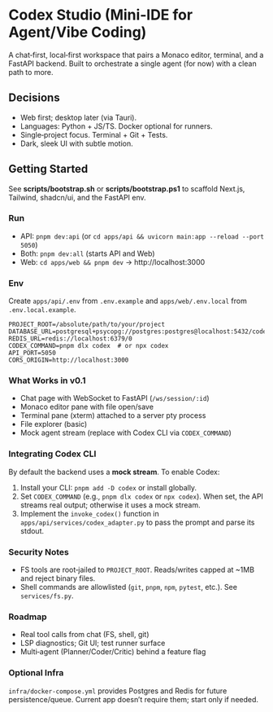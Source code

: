 # Codex Studio (Mini‑IDE for Agent/Vibe Coding)

A chat‑first, local‑first workspace that pairs a Monaco editor, terminal, and a FastAPI backend. Built to orchestrate a single agent (for now) with a clean path to more.

## Decisions
- Web first; desktop later (via Tauri).
- Languages: Python + JS/TS. Docker optional for runners.
- Single‑project focus. Terminal + Git + Tests.
- Dark, sleek UI with subtle motion.

## Getting Started
See **scripts/bootstrap.sh** or **scripts/bootstrap.ps1** to scaffold Next.js, Tailwind, shadcn/ui, and the FastAPI env.

### Run
- API: `pnpm dev:api` (or `cd apps/api && uvicorn main:app --reload --port 5050`)
- Both: `pnpm dev:all` (starts API and Web)
- Web: `cd apps/web && pnpm dev` → http://localhost:3000

### Env
Create `apps/api/.env` from `.env.example` and `apps/web/.env.local` from `.env.local.example`.

```
PROJECT_ROOT=/absolute/path/to/your/project
DATABASE_URL=postgresql+psycopg://postgres:postgres@localhost:5432/codex
REDIS_URL=redis://localhost:6379/0
CODEX_COMMAND=pnpm dlx codex  # or npx codex
API_PORT=5050
CORS_ORIGIN=http://localhost:3000
```

### What Works in v0.1
- Chat page with WebSocket to FastAPI (`/ws/session/:id`)
- Monaco editor pane with file open/save
- Terminal pane (xterm) attached to a server pty process
- File explorer (basic)
- Mock agent stream (replace with Codex CLI via `CODEX_COMMAND`)

### Integrating Codex CLI
By default the backend uses a **mock stream**. To enable Codex:
1. Install your CLI: `pnpm add -D codex` or install globally.
2. Set `CODEX_COMMAND` (e.g., `pnpm dlx codex` or `npx codex`). When set, the API streams real output; otherwise it uses a mock stream.
3. Implement the `invoke_codex()` function in `apps/api/services/codex_adapter.py` to pass the prompt and parse its stdout.

### Security Notes
- FS tools are root‑jailed to `PROJECT_ROOT`. Reads/writes capped at ~1MB and reject binary files.
- Shell commands are allowlisted (`git`, `pnpm`, `npm`, `pytest`, etc.). See `services/fs.py`.

### Roadmap
- Real tool calls from chat (FS, shell, git)
- LSP diagnostics; Git UI; test runner surface
- Multi‑agent (Planner/Coder/Critic) behind a feature flag

### Optional Infra
`infra/docker-compose.yml` provides Postgres and Redis for future persistence/queue. Current app doesn’t require them; start only if needed.
